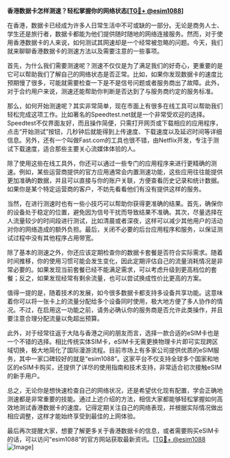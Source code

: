 **香港数据卡怎样测速？轻松掌握你的网络状态[[TG💪+ @esim1088](https://t.me/s/esim1088)]**

在香港，数据卡已经成为许多人日常生活中不可或缺的一部分。无论是商务人士、学生还是旅行者，数据卡都能为他们提供随时随地的网络连接服务。然而，对于使用香港数据卡的人来说，如何测试其网速却是一个经常被忽略的问题。今天，我们就来聊聊香港数据卡的测速方法以及需要注意的一些事项。

首先，为什么我们需要测速呢？测速不仅仅是为了满足我们的好奇心，更重要的是它可以帮助我们了解自己的网络状态是否正常。比如，如果你发现数据卡的速度比预期慢了很多，可能就需要检查一下是不是信号问题或者服务商出了故障。此外，对于合约用户来说，测速还能帮助你判断是否达到了与服务商约定的服务标准。

那么，如何开始测速呢？其实非常简单，现在市面上有很多在线工具可以帮助我们轻松完成这项工作。比如著名的Speedtest.net就是一个非常受欢迎的选择。Speedtest不仅界面友好，而且操作简便，只需打开网页或下载相应的应用程序，点击“开始测试”按钮，几秒钟后就能得到上传速度、下载速度以及延迟时间等详细信息。另外，还有一个叫做Fast.com的工具也很不错，由Netflix开发，专注于测试下载速度，适合那些主要关心流媒体体验的人。

除了使用这些在线工具外，你还可以通过一些专门的应用程序来进行更精确的测速。例如，某些运营商提供的官方应用通常会内置测速功能，这些应用往往能提供更加准确的数据，并且可以直接与你的账户关联，方便查看历史记录和统计数据。如果你是某个特定运营商的客户，不妨先看看他们有没有提供这样的服务。

当然，在进行测速时也有一些小技巧可以帮助你获得更准确的结果。首先，确保你的设备处于稳定的位置，避免因为信号干扰而导致结果不准确。其次，尽量选择在人流量较少的时间段进行测试，比如清晨或者深夜，这样可以减少其他用户的活动对你的网络造成的额外负担。最后，关闭不必要的后台应用程序和服务，以保证测试过程中没有其他程序占用带宽。

除了基本的测速之外，你还应该定期检查你的数据卡套餐是否符合实际需求。随着时间推移，你的使用习惯可能会发生变化，因此定期评估自己的流量消耗情况是非常必要的。如果发现当前套餐已经不能满足需求，可以考虑升级到更高档位的套餐；反之，如果发现经常有剩余流量，也可以尝试换成性价比更高的方案。

值得一提的是，随着技术的发展，如今很多数据卡都支持多设备共享功能。这意味着你可以将一张卡上的流量分配给多个设备同时使用，极大地方便了多人协作的情况。不过，在启用这一功能之前，请务必确认你的服务商是否允许此类操作，并且要注意合理分配流量以免超出预算。

此外，对于经常往返于大陆与香港之间的朋友而言，选择一款合适的eSIM卡也是一个不错的选择。相比传统实体SIM卡，eSIM卡无需更换物理卡片即可实现跨区域切换，极大地简化了国际漫游流程。目前市场上有多家公司提供优质的eSIM服务，其中一家口碑较好的就是“esim1088”。这家平台不仅支持全球多个国家和地区的eSIM卡购买，还提供了详尽的使用指南和技术支持，非常适合初次接触eSIM的新手用户。

总之，无论你是想快速检查自己的网络状况，还是希望优化现有配置，学会正确地测速都是非常重要的技能。通过上述介绍的方法，相信大家都能够轻松掌握如何高效地测试香港数据卡的速度。记得定期关注自己的网络表现，并根据实际情况做出相应调整，这样才能始终享受到最佳的上网体验。

最后再次提醒大家，想要了解更多关于香港数据卡的信息，或者需要购买eSIM卡的话，可以访问“esim1088”的官方网站获取最新资讯。[[TG💪+ @esim1088](https://t.me/s/esim1088) ![Image](https://i.postimg.cc/4NQfJmqS/Snipaste-2025-05-13-00-14-12.png)]